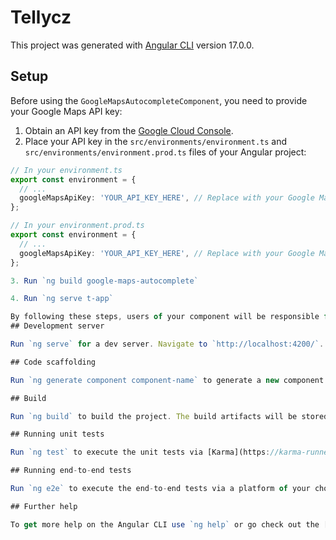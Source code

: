 # Tellycz

This project was generated with [Angular CLI](https://github.com/angular/angular-cli) version 17.0.0.

## Setup

Before using the `GoogleMapsAutocompleteComponent`, you need to provide your Google Maps API key:

1. Obtain an API key from the [Google Cloud Console](https://console.cloud.google.com/google/maps-apis/overview).
2. Place your API key in the `src/environments/environment.ts` and `src/environments/environment.prod.ts` files of your Angular project:

```typescript
// In your environment.ts
export const environment = {
  // ...
  googleMapsApiKey: 'YOUR_API_KEY_HERE', // Replace with your Google Maps API key
};

// In your environment.prod.ts
export const environment = {
  // ...
  googleMapsApiKey: 'YOUR_API_KEY_HERE', // Replace with your Google Maps API key
};

3. Run `ng build google-maps-autocomplete`

4. Run `ng serve t-app`

By following these steps, users of your component will be responsible for adding their own API keys in a secure manner, which helps prevent accidental exposure of sensitive data and ensures that your component remains flexible for different environments and use cases.
## Development server

Run `ng serve` for a dev server. Navigate to `http://localhost:4200/`. The application will automatically reload if you change any of the source files.

## Code scaffolding

Run `ng generate component component-name` to generate a new component. You can also use `ng generate directive|pipe|service|class|guard|interface|enum|module`.

## Build

Run `ng build` to build the project. The build artifacts will be stored in the `dist/` directory.

## Running unit tests

Run `ng test` to execute the unit tests via [Karma](https://karma-runner.github.io).

## Running end-to-end tests

Run `ng e2e` to execute the end-to-end tests via a platform of your choice. To use this command, you need to first add a package that implements end-to-end testing capabilities.

## Further help

To get more help on the Angular CLI use `ng help` or go check out the [Angular CLI Overview and Command Reference](https://angular.io/cli) page.
```

